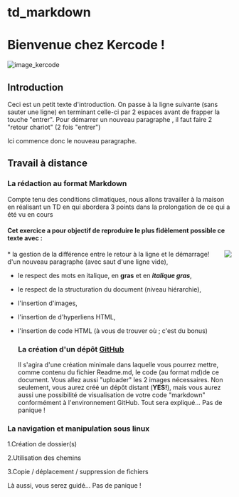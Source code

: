 # td_markdown

# Bienvenue chez Kercode !
 ![image_kercode](..\kercode.jpg)
## Introduction

Ceci est un petit texte d'introduction. On passe à la ligne suivante (sans sauter une ligne) en terminant celle-ci
par 2 espaces avant de frapper la touche "entrer".
Pour démarrer un nouveau paragraphe , il faut faire 2 "retour chariot" (2 fois "entrer")

Ici commence donc le nouveau paragraphe.


## Travail à distance


### La rédaction au format Markdown


Compte tenu des conditions climatiques, nous allons travailler à la maison en réalisant un TD en qui abordera 3
points dans la prolongation de ce qui a été vu en cours



#### Cet exercice a pour objectif de reproduire le plus fidèlement possible ce texte avec : 
<html>
<img align="right" src="..\Documents\td_markdown\images\markdown.png")>
* la gestion de la différence entre le retour à la ligne et le démarrage!
d'un nouveau paragraphe (avec saut d'une ligne vide),

* le respect des mots en italique, en **gras** et en ***italique gras***,
* le respect de la structuration du document (niveau hiérarchie),
* l'insertion d'images, 
* l'insertion de d'hyperliens HTML,
* l'insertion de code HTML (à vous de trouver où ; c'est du bonus)
 
  ### La création d'un dépôt [GitHub](https://github.com/)

  Il s'agira d'une création minimale dans laquelle vous pourrez mettre, comme contenu du fichier Readme.md, le
code (au format md)de ce document. Vous allez aussi "uploader" les 2 images nécessaires.
Non seulement, vous aurez créé un dépôt distant (**YES!**), mais vous aurez aussi une possibilité de visualisation
de votre code "markdown" conformément à l'environnement GitHub.
Tout sera expliqué... Pas de panique !

### La navigation et manipulation sous linux

1.Création de dossier(s)

2.Utilisation des chemins

3.Copie / déplacement / suppression de fichiers

Là aussi, vous serez guidé... Pas de panique !

